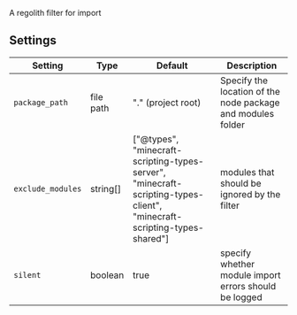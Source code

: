 A regolith filter for import

## Settings

| Setting           | Type      | Default        | Description                         |
| ----------------- | --------- | -------------- | ----------------------------------- |
| `package_path`    | file path | "." (project root)     | Specify the location of the node package and modules folder |
| `exclude_modules` | string[]  | ["@types", "minecraft-scripting-types-server", "minecraft-scripting-types-client", "minecraft-scripting-types-shared"] | modules that should be ignored by the filter                |
| `silent`          | boolean   | true          | specify whether module import errors should be logged     |
